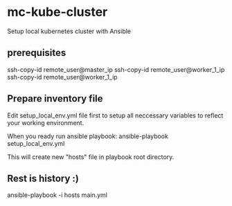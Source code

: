 # mc-kube-cluster
Setup local kubernetes cluster with Ansible 

## prerequisites
ssh-copy-id remote_user@master_ip 
ssh-copy-id remote_user@worker_1_ip 
ssh-copy-id remote_user@worker_1_ip

## Prepare inventory file
Edit setup_local_env.yml file first to setup all neccessary variables 
to reflect your working environment. 

When you ready run ansible playbook:
ansible-playbook setup_local_env.yml

This will create new "hosts" file in playbook root directory.

## Rest is history :)
ansible-playbook -i hosts main.yml